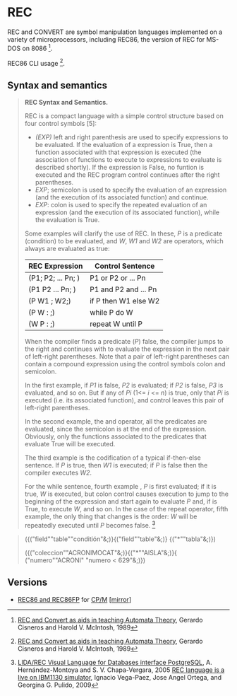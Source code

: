 # REC

REC and CONVERT are symbol manipulation languages implemented on a variety of
microprocessors, including REC86, the version of REC for MS-DOS on 8086
[^ci89].

REC86 CLI usage [^ci89].

## Syntax and semantics

> **REC Syntax and Semantics.**
>
> REC is a compact language with a simple control structure
> based on four control symbols [5]:
>
> - *(EXP)* left and right parenthesis are used to specify
>   expressions to be evaluated. If the evaluation of a
>   expression is True, then a function associated with
>   that expression is executed (the association of
>   functions to execute to expressions to evaluate is
>   described shortly). If the expression is False, no
>   funtion is executed and the REC program control
>   continues after the right parentheses.
> - *EXP*; semicolon is used to specify the evaluation of
>   an expression (and the execution of its associated
>   function) and continue.
> - *EXP*: colon is used to specify the repeated
>   evaluation of an expression (and the execution of
>   its associated function), while the evaluation is
>   True.
>
> Some examples will clarify the use of REC. In these, *P* is a
> predicate (condition) to be evaluated, and *W*, *W1* and *W2* are
> operators, which always are evaluated as true:
>
> | REC Expression     | Control Sentence     |
> | ------------------ | -------------------- |
> | (P1; P2; ... Pn; ) | P1 or P2 or ... Pn   |
> | (P1 P2 ... Pn; )   | P1 and P2 and ... Pn |
> | (P W1 ; W2;)       | if P then W1 else W2 |
> | (P W : ;)          | while P do W         |
> | (W P : ;)          | repeat W until P     |
>
> When the compiler finds a predicate (*P*) false, the compiler
> jumps to the right and continues with to evaluate the
> expression in the next pair of left-right parentheses. Note
> that a pair of left-right parentheses can contain a compound
> expression using the control symbols colon and semicolon.
>
> In the first example, if *P1* is false, *P2* is evaluated; if *P2* is
> false, *P3* is evaluated, and so on. But if any of *Pi* (1<= *i* <=
> *n*) is true, only that *Pi* is executed (i.e. its associated
> function), and control leaves this pair of left-right
> parentheses.
>
> In the second example, the and operator, all the predicates
> are evaluated, since the semicolon is at the end of the
> expression. Obviously, only the functions associated to the
> predicates that evaluate True will be executed.
>
> The third example is the codification of a typical if-then-else
> sentence. If *P* is true, then *W1* is executed; if *P* is false then
> the compiler executes *W2*.
>
> For the while sentence, fourth example , *P* is first evaluated;
> if it is true, *W* is executed, but colon control causes
> execution to jump to the beginning of the expression and
> start again to evaluate *P* and, if is True, to execute *W*, and so
> on. In the case of the repeat operator, fifth example, the only
> thing that changes is the order: *W* will be repeatedly
> executed until *P* becomes false. [^he05]

> ({("field""table""conditión"&;)}{("field""table"&;)}
> {("*""tabla"&;)})
>
> ({("coleccion""ACRONIMOCAT"&;)}{("*""AISLA"&;)}{
> ("numero""ACRONI" "numero < 629"&;)})

## Versions

- [REC86 and REC86FP](http://www.cpm.z80.de/download/rec.zip) for [CP/M](http://www.cpm.z80.de/binary.html)
  [[mirror](http://cpmarchives.classiccmp.org/cpm/mirrors/www.seanet.com/~klaw/files.htm)]

[^ci89]: [REC and Convert as aids in teaching Automata Theory](https://delta.cs.cinvestav.mx/~mcintosh/cellularautomata/REC_files/eautom.pdf),
  Gerardo Cisneros and Harold V. McIntosh, 1989
[^he05]: [LIDA/REC Visual Language for Databases interface PostgreSQL](https://sci-hub.st/10.1109/ICEEE.2005.1529565),
  A. Hernández-Montoya and S. V. Chapa-Vergara, 2005
[REC language is a live on IBM1130 simulator](https://arxiv.org/abs/0905.0737),
  Ignacio Vega-Paez, Jose Angel Ortega, and Georgina G. Pulido, 2009
